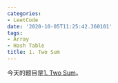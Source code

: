 ```yaml
---
categories:
- LeetCode
date: '2020-10-05T11:25:42.360101'
tags:
- Array
- Hash Table
title: 1. Two Sum
---
```


今天的题目是[1. Two Sum](https://leetcode-cn.com/problems/two-sum)。